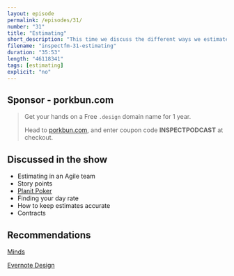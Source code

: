 ```yaml
---
layout: episode
permalink: /episodes/31/
number: "31"
title: "Estimating"
short_description: "This time we discuss the different ways we estimate and quote for a piece of work."
filename: "inspectfm-31-estimating"
duration: "35:53"
length: "46118341"
tags: [estimating]
explicit: "no"
---
```



## Sponsor - porkbun.com

>Get your hands on a Free `.design` domain name for 1 year.
>
>Head to [porkbun.com](http://porkbun.com/), and enter coupon code **INSPECTPODCAST** at checkout.


## Discussed in the show

- Estimating in an Agile team
- Story points
- [Planit Poker](https://www.planitpoker.com)
- Finding your day rate
- How to keep estimates accurate
- Contracts


## Recommendations
[Minds](https://www.minds.com)

[Evernote Design](https://www.evernote.design)

